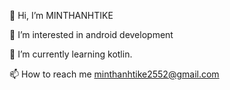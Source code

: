 👋 Hi, I’m MINTHANHTIKE</h1>

<p>👀 I’m interested in android development</p>

<p>🌱 I’m currently learning kotlin.</p> 

📫 How to reach me minthanhtike2552@gmail.com





<!---
MINTHANHTIKE25/MINTHANHTIKE25 is a ✨ special ✨ repository because its `README.md` (this file) appears on your GitHub profile.
You can click the Preview link to take a look at your changes.
--->

